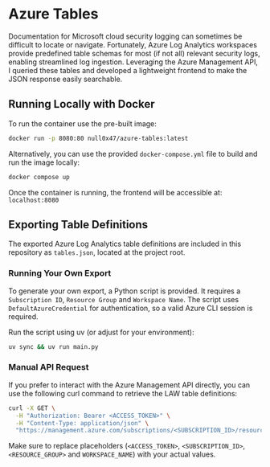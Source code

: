# Azure Tables

Documentation for Microsoft cloud security logging can sometimes be difficult to locate or navigate. Fortunately, Azure Log Analytics workspaces provide predefined table schemas for most (if not all) relevant security logs, enabling streamlined log ingestion. Leveraging the Azure Management API, I queried these tables and developed a lightweight frontend to make the JSON response easily searchable.

## Running Locally with Docker

To run the container use the pre-built image:

```bash
docker run -p 8080:80 null0x47/azure-tables:latest
```

Alternatively, you can use the provided `docker-compose.yml` file to build and run the image locally:

```bash
docker compose up
```

Once the container is running, the frontend will be accessible at: `localhost:8080`

## Exporting Table Definitions

The exported Azure Log Analytics table definitions are included in this repository as `tables.json`, located at the project root.

### Running Your Own Export

To generate your own export, a Python script is provided. It requires a `Subscription ID`, `Resource Group` and `Workspace Name`. The script uses `DefaultAzureCredential` for authentication, so a valid Azure CLI session is required.

Run the script using uv (or adjust for your environment):

```bash
uv sync && uv run main.py
```

### Manual API Request

If you prefer to interact with the Azure Management API directly, you can use the following curl command to retrieve the LAW table definitions:

```bash
curl -X GET \
  -H "Authorization: Bearer <ACCESS_TOKEN>" \
  -H "Content-Type: application/json" \
  "https://management.azure.com/subscriptions/<SUBSCRIPTION_ID>/resourceGroups/<RESOURCE_GROUP>/providers/Microsoft.OperationalInsights/workspaces/<WORKSPACE_NAME>/tables?api-version=2025-07-01"
```

Make sure to replace placeholders (`<ACCESS_TOKEN>`, `<SUBSCRIPTION_ID>`, `<RESOURCE_GROUP>` and `WORKSPACE_NAME`) with your actual values.